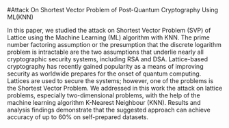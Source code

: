 #Attack On Shortest Vector Problem of Post-Quantum Cryptography Using ML(KNN)

In this paper, we studied the attack on Shortest Vector Problem (SVP) of Lattice using the Machine Learning (ML) algorithm with KNN. The prime number factoring assumption or the presumption that the discrete logarithm problem is intractable are the two assumptions that underlie nearly all cryptographic security systems, including RSA and DSA. Lattice-based cryptography has recently gained popularity as a means of improving security as worldwide prepares for the onset of quantum computing. Lattices are used to secure the systems; however, one of the problems is the Shortest Vector Problem. We addressed in this work the attack on lattice problems, especially two-dimensional problems, with the help of the machine learning algorithm K-Nearest Neighbour (KNN). Results and analysis findings demonstrate that the suggested approach can achieve accuracy of up to 60% on self-prepared datasets.


